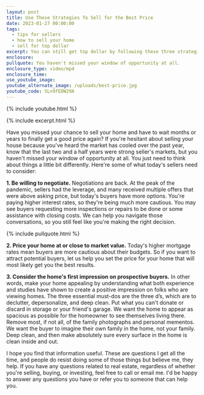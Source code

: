 ```yaml
---
layout: post
title: Use These Strategies To Sell for the Best Price
date: 2023-01-27 00:00:00
tags:
  - tips for sellers
  - how to sell your home
  - sell for top dollar
excerpt: You can still get top dollar by following these three strategies.
enclosure:
pullquote: You haven't missed your window of opportunity at all.
enclosure_type: video/mp4
enclosure_time:
use_youtube_image:
youtube_alternate_image: /uploads/best-price.jpg
youtube_code: SLn9fEDW29A
---
```

{% include youtube.html %}

{% include excerpt.html %}

Have you missed your chance to sell your home and have to wait months or years to finally get a good price again? If you're hesitant about selling your house because you've heard the market has cooled over the past year, know that the last two and a half years were strong seller's markets, but you haven't missed your window of opportunity at all. You just need to think about things a little bit differently. Here're some of what today's sellers need to consider:

**1\. Be willing to negotiate.** Negotiations are back. At the peak of the pandemic, sellers had the leverage, and many received multiple offers that were above asking price, but today's buyers have more options. You're paying higher interest rates, so they're being much more cautious. You may see buyers requesting more inspections or repairs to be done or some assistance with closing costs. We can help you navigate those conversations, so you still feel like you're making the right decision.

{% include pullquote.html %}

**2\. Price your home at or close to market value.** Today's higher mortgage rates mean buyers are more cautious about their budgets. So if you want to attract potential buyers, let us help you set the price for your home that will most likely get you the best results.

**3\. Consider the home's first impression on prospective buyers.** In other words, make your home appealing by understanding what both experience and studies have shown to create a positive impression on folks who are viewing homes. The three essential must-dos are the three d’s, which are to declutter, depersonalize, and deep clean. Put what you can't donate or discard in storage or your friend's garage. We want the home to appear as spacious as possible for the homeowner to see themselves living there. Remove most, if not all, of the family photographs and personal mementos. We want the buyer to imagine their own family in the home, not your family. Deep clean, and then make absolutely sure every surface in the home is clean inside and out.

I hope you find that information useful. These are questions I get all the time, and people do resist doing some of those things but believe me, they help. If you have any questions related to real estate, regardless of whether you're selling, buying, or investing, feel free to call or email me. I'd be happy to answer any questions you have or refer you to someone that can help you.&nbsp;